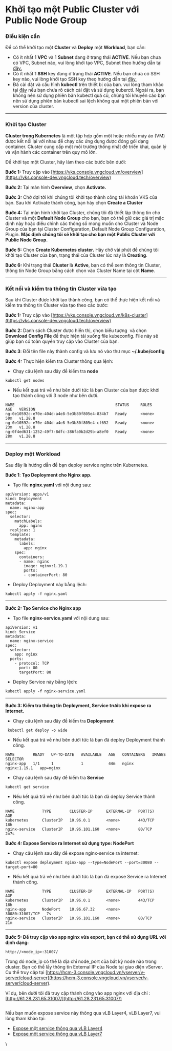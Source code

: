# Khởi tạo một Public Cluster với Public Node Group

### Điều kiện cần <a href="#khoitaomotpublicclustervoipublicnodegroup-dieukiencan" id="khoitaomotpublicclustervoipublicnodegroup-dieukiencan"></a>

Để có thể khởi tạo một **Cluster** và **Deploy** một **Workload**, bạn cần:

* Có ít nhất 1 **VPC** và 1 **Subnet** đang ở trạng thái **ACTIVE**. Nếu bạn chưa có VPC, Subnet nào, vui lòng khởi tạo VPC, Subnet theo hướng dẫn tại [đây.](../../network/virtual-private-cloud-vpc.md)&#x20;
* Có ít nhất 1 **SSH** key đang ở trạng thái **ACTIVE**. Nếu bạn chưa có SSH key nào, vui lòng khởi tạo SSH key theo hướng dẫn tại [đây.](../../security/ssh-key-bo-khoa.md)
* Đã cài đặt và cấu hình **kubectl** trên thiết bị của bạn. vui lòng tham khảo tại [đây](https://kubernetes.io/vi/docs/tasks/tools/install-kubectl/) nếu bạn chưa rõ cách cài đặt và sử dụng kuberctl. Ngoài ra, bạn không nên sử dụng phiên bản kubectl quá cũ, chúng tôi khuyến cáo bạn nên sử dụng phiên bản kubectl sai lệch không quá một phiên bản với version của cluster.

***

### Khởi tạo Cluster <a href="#khoitaomotpublicclustervoipublicnodegroup-khoitaocluster" id="khoitaomotpublicclustervoipublicnodegroup-khoitaocluster"></a>

**Cluster trong Kubernetes** là một tập hợp gồm một hoặc nhiều máy ảo (VM) được kết nối lại với nhau để chạy các ứng dụng được đóng gói dạng container. Cluster cung cấp một môi trường thống nhất để triển khai, quản lý và vận hành các container trên quy mô lớn.

Để khởi tạo một Cluster, hãy làm theo các bước bên dưới:

**Bước 1:** Truy cập vào [https://vks.console.vngcloud.vn/overview](https://vks.console-dev.vngcloud.tech/overview)

**Bước 2:** Tại màn hình **Overview**, chọn **Activate.**

**Bước 3:** Chờ đợi tới khi chúng tôi khởi tạo thành công tài khoản VKS của bạn. Sau khi Activate thành công, bạn hãy chọn **Create a Cluster**

**Bước 4:** Tại màn hình khởi tạo Cluster, chúng tôi đã thiết lập thông tin cho Cluster và một **Default Node Group** cho bạn, bạn có thể giữ các giá trị mặc định này hoặc điều chỉnh các thông số mong muốn cho Cluster và Node Group của bạn tại Cluster Configuration, Default Node Group Configuration, Plugin. **Mặc định chúng tôi sẽ khởi tạo cho bạn một Public Cluster với Public Node Group.**

**Bước 5:** Chọn **Create Kubernetes cluster.** Hãy chờ vài phút để chúng tôi khởi tạo Cluster của bạn, trạng thái của Cluster lúc này là **Creating**.

**Bước 6:** Khi trạng thái **Cluster** là **Active**, bạn có thể xem thông tin Cluster, thông tin Node Group bằng cách chọn vào Cluster Name tại cột **Name**.

***

### Kết nối và kiểm tra thông tin Cluster vừa tạo <a href="#khoitaomotpublicclustervoipublicnodegroup-ketnoivakiemtrathongtinclustervuatao" id="khoitaomotpublicclustervoipublicnodegroup-ketnoivakiemtrathongtinclustervuatao"></a>

Sau khi Cluster được khởi tạo thành công, bạn có thể thực hiện kết nối và kiểm tra thông tin Cluster vừa tạo theo các bước:&#x20;

**Bước 1:** Truy cập vào [https://vks.console.vngcloud.vn/k8s-cluster](https://vks.console-dev.vngcloud.tech/overview)

**Bước 2:** Danh sách Cluster được hiển thị, chọn biểu tượng <img src="https://docs-admin.vngcloud.vn/download/thumbnails/73761995/image2024-4-4_14-37-11.png?version=1&#x26;modificationDate=1712216232000&#x26;api=v2" alt="" data-size="line"> và chọn **Download Config File** để thực hiện tải xuống file kubeconfig. File này sẽ giúp bạn có toàn quyền truy cập vào Cluster của bạn.

**Bước 3**: Đổi tên file này thành config và lưu nó vào thư mục **\~/.kube/config**

**Bước 4:** Thực hiện kiểm tra Cluster thông qua lệnh:&#x20;

* Chạy câu lệnh sau đây để kiểm tra **node**

```
kubectl get nodes
```

* Nếu kết quả trả về như bên dưới tức là bạn Cluster của bạn được khởi tạo thành công với 3 node như bên dưới.

```
NAME                                            STATUS     ROLES    AGE   VERSION
ng-0e10592c-e70e-404d-a4e8-5e3b80f805e4-834b7   Ready      <none>   50m   v1.28.8
ng-0e10592c-e70e-404d-a4e8-5e3b80f805e4-cf652   Ready      <none>   23m   v1.28.8
ng-0f4ed631-1252-49f7-8dfc-386fa0b2d29b-a8ef0   Ready      <none>   28m   v1.28.8
```

***

### Deploy một Workload <a href="#khoitaomotpublicclustervoipublicnodegroup-deploymotworkload" id="khoitaomotpublicclustervoipublicnodegroup-deploymotworkload"></a>

Sau đây là hướng dẫn để bạn deploy service nginx trên Kubernetes.

**Bước 1**: **Tạo Deployment cho Nginx app.**

* Tạo file **nginx.yaml** với nội dung sau:

```
apiVersion: apps/v1
kind: Deployment
metadata:
  name: nginx-app
spec:
  selector:
    matchLabels:
      app: nginx
  replicas: 1
  template:
    metadata:
      labels:
        app: nginx
    spec:
      containers:
      - name: nginx
        image: nginx:1.19.1
        ports:
        - containerPort: 80
```

* Deploy Deployment này bằng lệch:&#x20;

```
kubectl apply -f nginx.yaml
```

***

**Bước 2: Tạo Service cho Nginx app**

* Tạo file **nginx-service.yaml** với nội dung sau:

```
apiVersion: v1
kind: Service
metadata:
  name: nginx-service
spec:
  selector:
    app: nginx 
  ports:
    - protocol: TCP
      port: 80
      targetPort: 80
```

* Deploy Service này bằng lệch:&#x20;

```
kubectl apply -f nginx-service.yaml
```

***

**Bước 3: Kiểm tra thông tin Deployment, Service trước khi expose ra Internet.**

* Chạy câu lệnh sau đây để kiểm tra **Deployment**

```
 kubectl get deploy -o wide
```

* Nếu kết quả trả về như bên dưới tức là bạn đã deploy Deployment thành công.

```
NAME        READY   UP-TO-DATE   AVAILABLE   AGE   CONTAINERS   IMAGES         SELECTOR
nginx-app   1/1     1            1           44m   nginx        nginx:1.19.1   app=nginx
```

* Chạy câu lệnh sau đây để kiểm tra **Service**

```
kubectl get service
```

* Nếu kết quả trả về như bên dưới tức là bạn đã deploy Service thành công.

```
NAME            TYPE        CLUSTER-IP      EXTERNAL-IP   PORT(S)   AGE
kubernetes      ClusterIP   10.96.0.1       <none>        443/TCP   18h
nginx-service   ClusterIP   10.96.101.160   <none>        80/TCP    2m7s
```

**Bước 4: Expose Service ra Internet sử dụng type: NodePort**

* Chạy câu lệnh sau đây để expose nginx-service ra internet:

```
kubectl expose deployment nginx-app --type=NodePort --port=30080 --target-port=80
```

* Nếu kết quả trả về như bên dưới tức là bạn đã expose Service ra Internet thành công.

```
NAME            TYPE        CLUSTER-IP      EXTERNAL-IP   PORT(S)           AGE
kubernetes      ClusterIP   10.96.0.1       <none>        443/TCP           18h
nginx-app       NodePort    10.96.67.32     <none>        30080:31007/TCP   7s
nginx-service   ClusterIP   10.96.101.160   <none>        80/TCP            21m
```

***

**Bước 5: Để truy cập vào app nginx vừa export, bạn có thể sử dụng URL với định dạng:**

```
http://<node_ip>:31007/
```

Trong đó node\_ip có thể là địa chỉ node\_port của bất kỳ node nào trong cluster. Bạn có thể lấy thông tin External IP của Node tại giao diện vServer. Cụ thể truy cập tại [https://hcm-3.console.vngcloud.vn/vserver/v-server/cloud-server](https://hcm-3.console.vngcloud.vn/vserver/v-server/cloud-server).

Ví dụ, bên dưới tôi đã truy cập thành công vào app nginx với địa chỉ : [http://61.28.231.65:31007/](http://61.28.231.65:31007/)

<figure><img src="https://docs-admin.vngcloud.vn/download/attachments/73761995/image2024-4-4_11-33-17.png?version=1&#x26;modificationDate=1712205198000&#x26;api=v2" alt=""><figcaption></figcaption></figure>

Nếu bạn muốn expose service này thông qua vLB Layer4, vLB Layer7, vui lòng tham khảo tại:&#x20;

* [Expose một service thông qua vLB Layer4](expose-mot-service-thong-qua-vlb-layer4.md)
* [Expose một service thông qua vLB Layer7](expose-mot-service-thong-qua-vlb-layer7.md)

\
